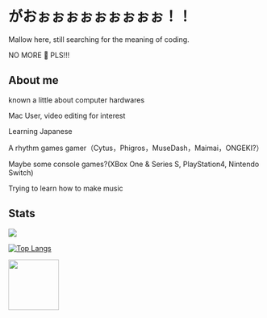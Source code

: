 # がおぉぉぉぉぉぉぉぉぉ！！

Mallow here, still searching for the meaning of coding.

NO MORE 🐛 PLS!!!

## About me

known a little about computer hardwares

Mac User, video editing for interest

Learning Japanese

A rhythm games gamer（Cytus，Phigros，MuseDash，Maimai，ONGEKI?）

Maybe some console games?(XBox One & Series S, PlayStation4, Nintendo Switch)

Trying to learn how to make music

## Stats

<img align="center" src="https://github-readme-stats.vercel.app/api/?username=mallow5359&theme=solarized-light" />

[![Top Langs](https://github-readme-stats.vercel.app/api/top-langs/?username=mallow5359&layout=compact)](https://github.com/anuraghazra/github-readme-stats)


<img src="https://github.com/mallow5359/mallow5359/blob/main/IMG_3766.JPG" width="100">
